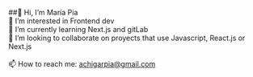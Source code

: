 ##👋 Hi, I’m María Pia
<br>
👀 I’m interested in Frontend dev
<br>
🌱 I’m currently learning Next.js and gitLab
<br>
💞️ I’m looking to collaborate on proyects that use Javascript, React.js or Next.js
<br>
<br>
📫 How to reach me: achigarpia@gmail.com


